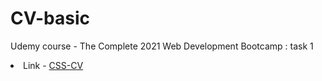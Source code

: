 # CV-basic
Udemy course - The Complete 2021 Web Development Bootcamp : task 1
<li>
  Link - <a href="https://harsh5itha.github.io/CV-basic/"> CSS-CV </a>
</li>
